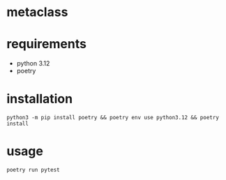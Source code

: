 # metaclass

# requirements
- python 3.12
- poetry

# installation

```shell
python3 -m pip install poetry && poetry env use python3.12 && poetry install
```

# usage

```shell
poetry run pytest
```
